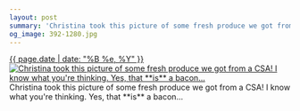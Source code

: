 ```yaml
---
layout: post
summary: 'Christina took this picture of some fresh produce we got from a CSA! I know what you&#x27;re thinking. Yes, that **is** a bacon...'
og_image: 392-1280.jpg
---
```


<p>
  <time><a href="/392">{{ page.date | date: "%B %e, %Y" }}</a></time>
  <a href="/392"><img src="{{ site.assets_url }}/392-640.jpg" srcset="{{ site.assets_url }}/392-1280.jpg 1280w, {{ site.assets_url }}/392-960.jpg 960w, {{ site.assets_url }}/392-640.jpg 640w, {{ site.assets_url }}/392-320.jpg 320w" sizes="(min-width: 700px) 50vw, calc(100vw - 2rem)" alt="Christina took this picture of some fresh produce we got from a CSA! I know what you&#x27;re thinking. Yes, that **is** a bacon..." /></a>
  <span>Christina took this picture of some fresh produce we got from a CSA! I know what you&#x27;re thinking. Yes, that **is** a bacon...</span>
</p>
